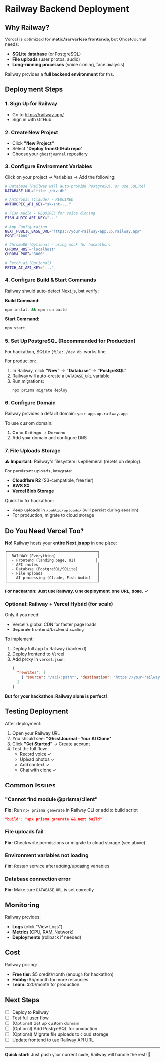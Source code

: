 # Railway Backend Deployment

## Why Railway?

Vercel is optimized for **static/serverless frontends**, but GhostJournal needs:
- **SQLite database** (or PostgreSQL)
- **File uploads** (user photos, audio)
- **Long-running processes** (voice cloning, face analysis)

Railway provides a **full backend environment** for this.

## Deployment Steps

### 1. Sign Up for Railway
- Go to https://railway.app/
- Sign in with GitHub

### 2. Create New Project
- Click **"New Project"**
- Select **"Deploy from GitHub repo"**
- Choose your `ghostjournal` repository

### 3. Configure Environment Variables
Click on your project → Variables → Add the following:

```bash
# Database (Railway will auto-provide PostgreSQL, or use SQLite)
DATABASE_URL="file:./dev.db"

# Anthropic (Claude) - REQUIRED
ANTHROPIC_API_KEY="sk-ant-..."

# Fish Audio - REQUIRED for voice cloning
FISH_AUDIO_API_KEY="..."

# App Configuration
NEXT_PUBLIC_BASE_URL="https://your-railway-app.up.railway.app"
PORT="3000"

# ChromaDB (Optional - using mock for hackathon)
CHROMA_HOST="localhost"
CHROMA_PORT="8000"

# Fetch.ai (Optional)
FETCH_AI_API_KEY="..."
```

### 4. Configure Build & Start Commands

Railway should auto-detect Next.js, but verify:

**Build Command:**
```bash
npm install && npm run build
```

**Start Command:**
```bash
npm start
```

### 5. Set Up PostgreSQL (Recommended for Production)

For hackathon, SQLite (`file:./dev.db`) works fine.

For production:
1. In Railway, click **"New"** → **"Database"** → **"PostgreSQL"**
2. Railway will auto-create a `DATABASE_URL` variable
3. Run migrations:
   ```bash
   npx prisma migrate deploy
   ```

### 6. Configure Domain

Railway provides a default domain: `your-app.up.railway.app`

To use custom domain:
1. Go to Settings → Domains
2. Add your domain and configure DNS

### 7. File Uploads Storage

⚠️ **Important:** Railway's filesystem is ephemeral (resets on deploy).

For persistent uploads, integrate:
- **Cloudflare R2** (S3-compatible, free tier)
- **AWS S3**
- **Vercel Blob Storage**

Quick fix for hackathon:
- Keep uploads in `/public/uploads/` (will persist during session)
- For production, migrate to cloud storage

## Do You Need Vercel Too?

**No!** Railway hosts your **entire Next.js app** in one place:

```
┌─────────────────────────────────────────┐
│  RAILWAY (Everything)                   │
│  - Frontend (landing page, UI)         │
│  - API routes                           │
│  - Database (PostgreSQL/SQLite)         │
│  - File uploads                         │
│  - AI processing (Claude, Fish Audio)   │
└─────────────────────────────────────────┘
```

**For hackathon: Just use Railway. One deployment, one URL, done.** ✓

### Optional: Railway + Vercel Hybrid (for scale)

Only if you need:
- Vercel's global CDN for faster page loads
- Separate frontend/backend scaling

To implement:
1. Deploy full app to Railway (backend)
2. Deploy frontend to Vercel
3. Add proxy in `vercel.json`:
   ```json
   {
     "rewrites": [
       { "source": "/api/:path*", "destination": "https://your-railway-app.up.railway.app/api/:path*" }
     ]
   }
   ```

**But for your hackathon: Railway alone is perfect!**

## Testing Deployment

After deployment:

1. Open your Railway URL
2. You should see: **"GhostJournal - Your AI Clone"**
3. Click **"Get Started"** → Create account
4. Test the full flow:
   - Record voice ✓
   - Upload photos ✓
   - Add context ✓
   - Chat with clone ✓

## Common Issues

### "Cannot find module @prisma/client"
**Fix:** Run `npx prisma generate` in Railway CLI or add to build script:
```json
"build": "npx prisma generate && next build"
```

### File uploads fail
**Fix:** Check write permissions or migrate to cloud storage (see above)

### Environment variables not loading
**Fix:** Restart service after adding/updating variables

### Database connection error
**Fix:** Make sure `DATABASE_URL` is set correctly

## Monitoring

Railway provides:
- **Logs** (click "View Logs")
- **Metrics** (CPU, RAM, Network)
- **Deployments** (rollback if needed)

## Cost

Railway pricing:
- **Free tier:** $5 credit/month (enough for hackathon)
- **Hobby:** $5/month for more resources
- **Team:** $20/month for production

## Next Steps

- [ ] Deploy to Railway
- [ ] Test full user flow
- [ ] (Optional) Set up custom domain
- [ ] (Optional) Add PostgreSQL for production
- [ ] (Optional) Migrate file uploads to cloud storage
- [ ] Update frontend to use Railway API URL

---

**Quick start:** Just push your current code, Railway will handle the rest! 🚀


